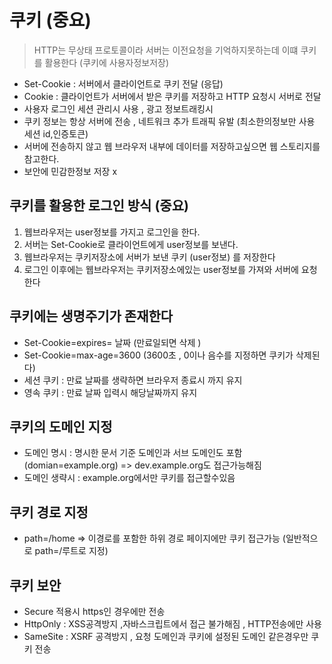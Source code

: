 # 쿠키 (중요)

> HTTP는 무상태 프로토콜이라 서버는 이전요청을 기억하지못하는데 이떄 쿠키를 활용한다 (쿠키에 사용자정보저장)

- Set-Cookie : 서버에서 클라이언트로 쿠키 전달 (응답)
- Cookie : 클라이언트가 서버에서 받은 쿠키를 저장하고 HTTP 요청시 서버로 전달
- 사용자 로그인 세션 관리시 사용 , 광고 정보트래킹시
- 쿠키 정보는 항상 서버에 전송 , 네트워크 추가 트래픽 유발 (최소한의정보만 사용 세션 id,인증토큰)
- 서버에 전송하지 않고 웹 브라우저 내부에 데이터를 저장하고싶으면 웹 스토리지를 참고한다.
- 보안에 민감한정보 저장 x

## 쿠키를 활용한 로그인 방식 (중요)

1. 웹브라우저는 user정보를 가지고 로그인을 한다.
2. 서버는 Set-Cookie로 클라이언트에게 user정보를 보낸다.
3. 웹브라우저는 쿠키저장소에 서버가 보낸 쿠키 (user정보) 를 저장한다
4. 로그인 이후에는 웹브라우저는 쿠키저장소에있는 user정보를 가져와 서버에 요청한다

## 쿠키에는 생명주기가 존재한다

- Set-Cookie=expires= 날짜 (만료일되면 삭제 )
- Set-Cookie=max-age=3600 (3600초 , 0이나 음수를 지정하면 쿠키가 삭제된다)
- 세션 쿠키 : 만료 날짜를 생략하면 브라우저 종료시 까지 유지
- 영속 쿠키 : 만료 날짜 입력시 해당날짜까지 유지

## 쿠키의 도메인 지정

- 도메인 명시 : 명시한 문서 기준 도메인과 서브 도메인도 포함 (domian=example.org) => dev.example.org도 접근가능해짐
- 도메인 생략시 : example.org에서만 쿠키를 접근할수있음

## 쿠키 경로 지정

- path=/home => 이경로를 포함한 하위 경로 페이지에만 쿠키 접근가능  (일반적으로 path=/루트로 지정)

## 쿠키 보안

- Secure 적용시 https인 경우에만 전송
- HttpOnly : XSS공격방지 ,자바스크립트에서 접근 불가해짐 , HTTP전송에만 사용
- SameSite : XSRF 공격방지 , 요청 도메인과 쿠키에 설정된 도메인 같은경우만 쿠키 전송
